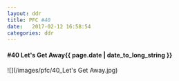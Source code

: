 ```yaml
---
layout: ddr
title: PFC #40
date:   2017-02-12 16:58:54
categories: ddr
---
```

#### **#40** Let's Get Away<span class="pull-right">{{ page.date | date_to_long_string }}</span>
![](/images/pfc/40_Let's Get Away.jpg)
